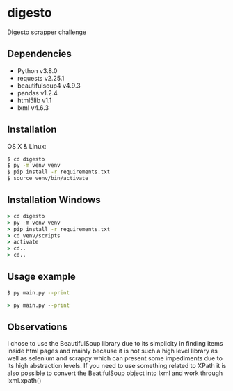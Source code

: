 # digesto

Digesto scrapper challenge

## Dependencies
- Python v3.8.0
- requests v2.25.1
- beautifulsoup4 v4.9.3
- pandas v1.2.4
- html5lib v1.1
- lxml v4.6.3

## Installation

OS X & Linux:

```sh
$ cd digesto
$ py -m venv venv
$ pip install -r requirements.txt
$ source venv/bin/activate
```

## Installation Windows

```cmd
> cd digesto
> py -m venv venv
> pip install -r requirements.txt
> cd venv/scripts
> activate
> cd..
> cd..
```

## Usage example

```sh
$ py main.py --print
```

```cmd
> py main.py --print
```

## Observations
I chose to use the BeautifulSoup library due to its simplicity in finding items inside html pages and mainly because it is not such a high level library as well as selenium and scrappy which can present some impediments due to its high abstraction levels. If you need to use something related to XPath it is also possible to convert the BeatifulSoup object into lxml and work through lxml.xpath()
